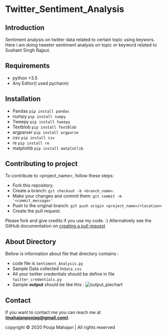 # Twitter_Sentiment_Analysis

## Introduction
Sentiment analysis on twitter data related to certain topic using keywors.
Here i am doing tweeter sentiment analysis on topic or keyword related to Sushant Singh Rajput.

## Requirements
- python >3.5
- Any Editor(I used pycharm)

## Installation
- Pandas `pip install pandas`
- numpy  `pip install numpy`
- Tweepy `pip install tweepy`
- Textblob `pip install TextBlob`
- argparser `pip install argparse`
- csv  `pip install csv`
- re  `pip install re`
- matplotlib `pip install matplotlib`

## Contributing to project
To contribute to <project_name>, follow these steps:

- Fork this repository.
- Create a branch: `git checkout -b <branch_name>`.
- Make your changes and commit them: `git commit -m '<commit_message>'`
- Push to the original branch: `git push origin <project_name>/<location>`
- Create the pull request.

Please fork and give credits if you use my code. :)
Alternatively see the GitHub documentation on [creating a pull request](https://docs.github.com/en/github/collaborating-with-issues-and-pull-requests/creating-a-pull-request)

## About Directory 
Bellow is information about file that directory contains :

- code file is `Sentiment_Analysis.py`
- Sample Data collected in`data.csv`
- All your twitter credentials should be define in file `twitter_credentials.py`
- Sample __output__ should be like this :
![output_piechart](https://github.com/poojagmahajan/Twitter_Sentiment_Analysis/blob/master/output_piechart.png)

 
## Contact
If you want to contact me you can reach me at __(mahajanpoojag@gmail.com)__.

copyright © 2020 Pooja Mahajan | All rights reserved
